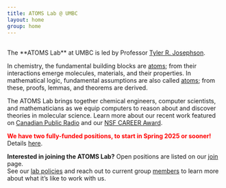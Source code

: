 ```yaml
---
title: ATOMS Lab @ UMBC
layout: home
group: home
---
```

<br>
The **ATOMS Lab** at UMBC is led by Professor <a target="_blank" href="https://cbee.umbc.edu/josephson/">Tyler R. Josephson</a>. <br>

In chemistry, the fundamental building blocks are <a target="_blank" href="https://en.wikipedia.org/wiki/Atom"> atoms</a>; from their interactions emerge molecules, materials, and their properties. In mathematical logic, fundamental assumptions are also called <a target="_blank" href="https://en.wikipedia.org/wiki/Atomic_formula"> atoms</a>; from these, proofs, lemmas, and theorems are derived. <br>

The ATOMS Lab brings together chemical engineers, computer scientists, and mathematicians as we equip computers to reason about and discover theories in molecular science. Learn more about our recent work featured on <a target="_blank" href="https://www.cbc.ca/radio/quirks/artificial-intelligence-ai-scientist-1.6811085"> Canadian Public Radio</a> and our <a target="_blank" href="https://umbc.edu/stories/tyler-josephson-wins-nsf-career-award-ai/"> NSF CAREER Award</a>.

<p>
    <span style="color: red; font-weight: bold;">We have two fully-funded positions, to start in Spring 2025 or sooner!</span> 
    Details <a target="_blank" href="/static/docs/2024_ATOMS_Lab_hiring_ad.pdf">here</a>. <br>
</p>

**Interested in joining the ATOMS Lab?**
Open positions are listed on our <a target="_blank" href="{{ site.url }}/join"> join</a> page. <br>
See our <a target="_blank" href="/static/docs/ATOMS_Lab_Policies.pdf">lab policies</a> and 
reach out to current group <a target="_blank" href="{{ site.url }}/members"> members</a> to learn more about what it’s like to work with us.